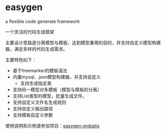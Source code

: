 # easygen

a flexible code generate framework

一个灵活的代码生成框架

主要设计思路是分离模型与模板，达到模型重用的目的，并支持自定义模型构建器，满足多样的代码生成需求。

主要特色如下：

- 基于freemarker的模板语法
- 内置mysql、json模型构建器，并支持自定义
  - 支持生成指定表
- 支持同一模型对多模板（模型与模板的分离）
- 支持List类型的模型，批量生成文件。
- 支持自定义文件名生成规则
- 支持自定义输出路径
- 支持模板自定义参数

使用说明和示例请参加项目：[easygen-mybatis](https://github.com/BigMaMonkey/easygen-mybatis)